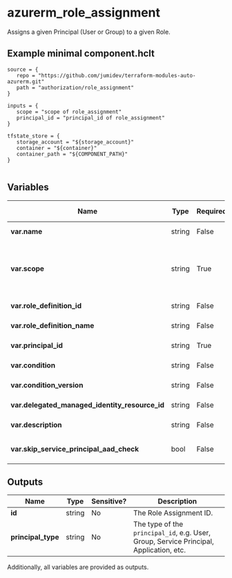 # azurerm_role_assignment

Assigns a given Principal (User or Group) to a given Role.

## Example minimal component.hclt

```hcl
source = {
   repo = "https://github.com/jumidev/terraform-modules-auto-azurerm.git" 
   path = "authorization/role_assignment" 
}

inputs = {
   scope = "scope of role_assignment" 
   principal_id = "principal_id of role_assignment" 
}

tfstate_store = {
   storage_account = "${storage_account}" 
   container = "${container}" 
   container_path = "${COMPONENT_PATH}" 
}


```

## Variables

| Name | Type | Required? |  Default  |  possible values |  Description |
| ---- | ---- | --------- |  ----------- | ----------- | ----------- |
| **var.name** | string | False | -  |  -  |  A unique UUID/GUID for this Role Assignment - one will be generated if not specified. Changing this forces a new resource to be created. | 
| **var.scope** | string | True | -  |  -  |  The scope at which the Role Assignment applies to, such as `/subscriptions/0b1f6471-1bf0-4dda-aec3-111122223333`, `/subscriptions/0b1f6471-1bf0-4dda-aec3-111122223333/resourceGroups/myGroup`, or `/subscriptions/0b1f6471-1bf0-4dda-aec3-111122223333/resourceGroups/myGroup/providers/Microsoft.Compute/virtualMachines/myVM`, or `/providers/Microsoft.Management/managementGroups/myMG`. Changing this forces a new resource to be created. | 
| **var.role_definition_id** | string | False | -  |  -  |  The Scoped-ID of the Role Definition. Changing this forces a new resource to be created. Conflicts with `role_definition_name`. | 
| **var.role_definition_name** | string | False | -  |  -  |  The name of a built-in Role. Changing this forces a new resource to be created. Conflicts with `role_definition_id`. | 
| **var.principal_id** | string | True | -  |  -  |  The ID of the Principal (User, Group or Service Principal) to assign the Role Definition to. Changing this forces a new resource to be created. | 
| **var.condition** | string | False | -  |  -  |  The condition that limits the resources that the role can be assigned to. Changing this forces a new resource to be created. | 
| **var.condition_version** | string | False | -  |  `1.0`, `2.0`  |  The version of the condition. Possible values are `1.0` or `2.0`. Changing this forces a new resource to be created. | 
| **var.delegated_managed_identity_resource_id** | string | False | -  |  -  |  The delegated Azure Resource Id which contains a Managed Identity. Changing this forces a new resource to be created. | 
| **var.description** | string | False | -  |  -  |  The description for this Role Assignment. Changing this forces a new resource to be created. | 
| **var.skip_service_principal_aad_check** | bool | False | `False`  |  -  |  If the `principal_id` is a newly provisioned `Service Principal` set this value to `true` to skip the `Azure Active Directory` check which may fail due to replication lag. This argument is only valid if the `principal_id` is a `Service Principal` identity. Defaults to `false`. | 



## Outputs

| Name | Type | Sensitive? | Description |
| ---- | ---- | --------- | --------- |
| **id** | string | No  | The Role Assignment ID. | 
| **principal_type** | string | No  | The type of the `principal_id`, e.g. User, Group, Service Principal, Application, etc. | 

Additionally, all variables are provided as outputs.
